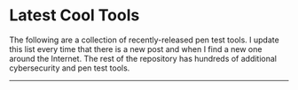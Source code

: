# Latest Cool Tools
The following are a collection of recently-released pen test tools. I update this list every time that there is a new post and when I find a new one around the Internet. The rest of the repository has hundreds of additional cybersecurity and pen test tools.

----


